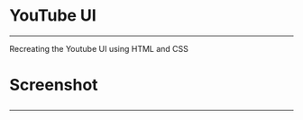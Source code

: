 # YouTube UI

<hr>
Recreating the Youtube UI using HTML and CSS
<br>
<h1>Screenshot
<hr>
<img src="YoutubeUI.png/>
